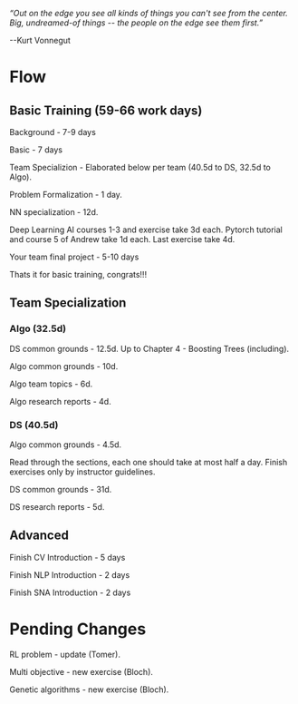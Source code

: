 *“Out on the edge you see all kinds of things you can't see from the center. 
Big, undreamed-of things -- the people on the edge see them first.”*

--Kurt Vonnegut

# Flow

## Basic Training (59-66 work days)

Background - 7-9 days

Basic - 7 days

Team Specializion - Elaborated below per team (40.5d to DS, 32.5d to Algo).

Problem Formalization - 1 day.

NN specialization - 12d.

Deep Learning AI courses 1-3 and exercise take 3d each. Pytorch tutorial and course 5 of Andrew take 1d each. Last exercise take 4d.

Your team final project - 5-10 days

Thats it for basic training, congrats!!!

## Team Specialization

### Algo (32.5d)

DS common grounds - 12.5d. Up to Chapter 4 - Boosting Trees (including). 

Algo common grounds - 10d.

Algo team topics - 6d.

Algo research reports - 4d. 

### DS (40.5d)

Algo common grounds - 4.5d. 

Read through the sections, each one should take at most half a day. Finish exercises only by instructor guidelines.

DS common grounds - 31d.

DS research reports - 5d.

## Advanced 

Finish CV Introduction - 5 days

Finish NLP Introduction - 2 days

Finish SNA Introduction - 2 days

# Pending Changes

RL problem - update (Tomer).

Multi objective - new exercise (Bloch).

Genetic algorithms - new exercise (Bloch).
